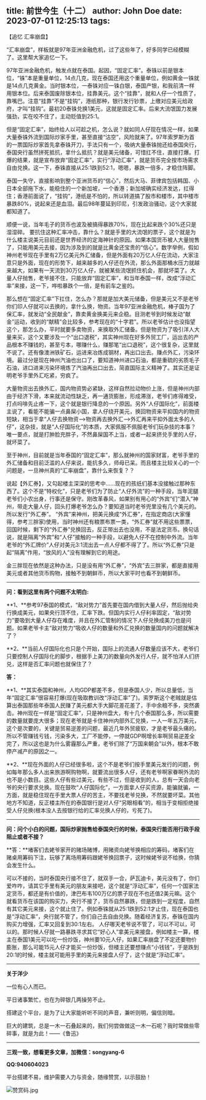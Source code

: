 title: 前世今生（十二）
author: John Doe
date: 2023-07-01 12:25:13
tags:
---
【追忆 汇率崩盘】<!--more-->

“汇率崩盘”，样板就是97年亚洲金融危机，过了这些年了，好多同学已经模糊了。这里帮大家追忆一下。

97年亚洲金融危机，触发点就在泰国。起因，“固定汇率”。泰铢以前是银本位，“铢”本是重量单位，14点几克，现在泰国还用这个重量单位，例如黄金一铢就是14点几克黄金。当时银本位，一泰铢对应一铢白银，泰国产银，和我前清一样用银本位。后来泰国废除银本位，挂靠美元。这个“挂靠”，就和人仔一个性质了，靠嘴巴。注意“挂靠”不是“挂钩”，港纸那种，银行发行钞票，上缴对应美元给政府，才叫“挂钩”。最初20泰铢兑换1美元，这就是固定汇率。后来大流氓国力发展强劲，实在咬不住了，主动贬值到25:1。

但是“固定汇率”，始终给人以可趁之机，怎么说？就如同人仔现在情况一样，如果大量泰铢外流到国际炒家手里，甚至直接“沽空”，风险就来了。97年索罗斯为首的一票国际炒家首先拿泰铢开刀，手法只有一个，吸纳大量泰铢抛还给泰国央行，泰国央行虽然拼死抵抗，拿什么抵抗？就是美元储备，可惜扛不住，直接打爆。打爆的结果，就是宣布放弃“固定汇率”，实行“浮动汇率”，就是货币完全按市场需求自由兑换。这一下，泰铢直接从25:1跌到52:1，嗯嗯，暴跌一倍多，才稳住阵脚。

泰国一失守，直接影响到整个亚洲货币的“信心”，然后大马、菲律宾包括韩国、小日本全部拖下水，能稳住的一个新加坡，一个香港；新加坡确实经济发达，扛得住；香港前面说了，“挂钩”，港纸是不怕的，所以转道搞了股市和楼市，其中楼市暴跌80%，说起来还是血泪。最后98年蔓延到印尼，引发政治骚动，这个大家就都知道了。

顺便一说，当年毛子的货币也波及被搞得暴跌70%，现在比起来跌个30%还只是湿湿碎。
要抗住这种汇率冲击，靠什么？就是手里的大流氓的票子，这个就是为什么楼主说美元目前还是世界经济的定海神针的原因。如果本国货币被人大量抛售了，只能用美元去接，因为涉及到的就是比黄金还宝贵的“信心”。数字举例，假如神州老爷现在手里有2万亿美元外汇储备，但是外面有20万亿人仔在流动，大家注意只是外面，现在的形势下，越来越多的人仔还在外流，那么外面那桶水压力就越来越大，如果有一天流到30万亿人仔，就被某些流氓抓住机会，那就坏菜了。大量人仔抛售，老爷接不住，只能放弃“固定汇率”，和当年泰国一样，改成“浮动汇率”来接，这一下，哗啦暴跌个一倍，是有前车之鉴的。

那么想在“固定汇率”下扛住，怎么办？那就是加大美元储备，但是美元又不是老爷你们印人仔就可以去换的，拿什么换，物资。当年97亚洲金融危机，棒子国为了保汇率，就发动“全民献金”，靠卖黄金换美元来企稳。目测老爷到时候发动“献金”运动，收到的“献精”会比较多，参考现在的“十字君”。所以老爷估计也没指望这个，那怎么办，平时就要多卖物资，来换取外汇储备。但是物资为了吸引洋人大量来买，这个又要涉及一个“出口退税”，其实神州现在好多外贸工厂，运出去的产品根本不赚钱的，甚至亏本，哪赚什么，赚那笔“出口退税”，这个很复杂，这里就不说了。还有像澳洲铁矿石，运进来冶炼成钢材，再出口出去。赚点外汇，污染环境。最过分是现在神州汽油也出口了，要知道神州进口石油，都是重硫的劣质毛子石油，进口进来污染环境炼了汽油再出口出去，简直国际主义精神了。其实还是证明老爷手里外汇吃紧，穷疯了。

大量物资出去换外汇，国内物资势必紧缺，这样自然拉动物价上涨，但是神州内部由于经济下滑，本来就流动性缺乏，再一通货膨胀，形成滞涨，老爷们疼得难受，打点吗啡先止疼一下，这个就是银行降息的一个原因。另外“人仔国际化”，前面楼主说了，看能不能骗一点鼻屎小国，拿人仔绕开美元，换回物资来平抑国内的物资短缺，相当于拿“人仔去换物资-->物资再去换外汇-->外汇再来平抑外面太多的人仔”，这杂技，就是“人仔国际化”的本质，大家佩服不佩服老爷们玩杂技的本事？唯一要点，就是打肿脸充胖子，不然鼻屎国不上当，或者一起来挤兑手里的人仔，就坏菜了。

至于神州，目前就是当年泰国的“固定汇率”，那么就神州的国家财富，老爷手里的外汇储备和目前泛滥的人仔来说，能抗多久，师母已呆。而且楼主比较关心的一个问题是，一旦神州真的“汇率崩盘”，靠什么来恢复？？

说起【外汇券】，又勾起楼主深深的思考中......现在的孩纸们基本没接触过那种东西了。这个不是“特权化”，只是老爷们为了防止“人仔外流”的一种手段，当年泥腿老爷们小农出身，行事还是保守。刚改革春风，如果别有用心的“外宾”们“潜入”神州，带走大量人仔，回头打爆老爷怎么办？要知道当时老爷兜里没有几个美元的。所以发行“外汇券”。
“外宾”来神州，把美元换成“外汇券”，在指定商店(大家懂得，参考三胖家)使用，当时神州还有粮票布票一类，“外汇券”就不用这些票票，回国时候，剩下的“外汇券”兑换回去，反正带出去也没用，不是法定货币。换句话说，就是隔离“外宾”和“人仔”接触的一种手段，以避免人仔不在控制中外流。当年老爷的“外汇牌价”人仔对美元3:1流出去一点人仔都不得了了。所以“外汇券”只是起“隔离”作用，“放风的人”没有理解到它的用途。

金三胖现在依然是这种办法，只是没有用“外汇券”，“外宾”去三胖家，都是直接用美元或者其他货币购物，接触不到朝鲜币，所以大家平时也看不到朝鲜币。
- - -

**问：看到这里有两个问题不太明白:**

**1、**参考97泰国的模式，“敌对势力”首先要在国内借到大量人仔，然后抛给央行换成美元，如果央行顶不住，汇率下跌。但国内实行人仔利率固定，“敌对势力”要吸到大量人仔存在难度，并且在外汇管制的情况下人仔兑换成美刀也是问题。如果老爷卡主“敌对势力“吸收人仔的数量和外汇兑换的数量国内的问题就解决了？

**2、**当前人仔国际化也只是个开始，国际上的流通人仔数量应该不大，老爷们只要控制人仔国际化的脚步，根据手上美刀的数量向外发行人仔，就不怕洋人们挤兑，这样是否汇率问题也就保住了？

**答：**

**1、**其实泰国和神州，人均GDP都差不多，但是泰国人少，所以总量低，当年“固定汇率”很容易打爆(现在吸取教训改“浮动汇率”了)。索罗斯这个老贼就是估算出泰国那些年泰国人民赚了美元都大手大脚花差花差了，手中余粮不多，突然袭击。神州现在一样是“固定汇率”，只是神州盘大，有十几个泰国那么多，所以需要的数量就要庞大很多；现在老爷就是卡住神州内部外汇兑换，一人一年五万美元，这个是次要的，关键是贸易逆差的问题，最近几年外贸疲软，才是老爷最头痛的。所以不管赚钱亏钱，污染多大，工厂不能停，一停就GDP啊增长率啊贸易逆差全完了，所以这也是为什么雾霾那么严重，老爷们除了“万国来朝会”以外，根本不敢停产减产的原因之一。

**2、**现在外面的人仔已经很多啦，这个不是老爷们按手里美元发行的问题，例如每年那么多人出来旅游啊购物啊，就要流出很多人仔，还有老爷啊家眷啊外流的也不是小数目。这些人仔有些过美元，有些不过，但是收到的人，总有一天会向老爷的央行要求兑换。现在鼓吹“人仔国际化”，一方面拿人仔买资源，能骗就骗，一方面，就是稳住现在手里大票人仔的苦主，不要找老爷兑换，不然就要坏菜。其他地方不知道，反正楼主所在的泰国银行是对人仔“另眼相看”的，相当于变相拒绝接受人仔兑换(根本没人去按银行给的汇率兑换人仔的，亏死了)。
- - -
**问：问个小白的问题，国际炒家抛售给泰国央行的时候，泰国央行能否用行政手段阻止或者不接？**

**答：**堵客们去姥爷家开的赌场赌博，用赌资向姥爷换相应的筹码，堵客们在赌桌用筹码下注，玩够了离场用筹码跟姥爷换回票子，这时候姥爷说不给换，你猜会发生什么。

可以不接的，当时泰国央行接不住了，就双手一合，萨瓦迪卡，美元没有了，你们爱咋咋，请其它手里有美元的朋友来接吧，这个就是“浮动汇率”，任何一个国家法定货币，都还是有价值的，津巴布韦100万亿的票子现在不也还值2美元嘛。这个就看货币在该国的购买力，央行不接了，货币自然暴跌，但是跌到一定程度，自然有其它美元来接，这个就止住了。例如泰铢就从25:1跌到52:1才止住，现在泰国也是“浮动汇率”，央行就不管了，你们自己去自由兑换。随着经济复苏，泰铢在国内购买力增强，汇率又回复到30:1左右。
人仔哪天老爷说不管了，可以不可以，可以的。那时候人仔就一路暴跌寻求其它“好心人”拿美元来接盘，例如楼主一算，楼主在泰国1美元可以吃一份炒饭，神州要10元人仔，如果汇率崩盘了不定还要物价膨胀，那么可能15元人仔才能买一份炒饭，但楼主还要想赚点“小钱钱”，于是跌到20:1的时候，楼主就可能用手里的美元来接盘人仔了，这个就是“浮动汇率”。
- - - 
**关于洋少**

一位有心人而已。

平日诸事繁忙，也在为碎银几两操劳不止。

搭建这个平台，是为了让大家能听听不同的声音，兼听则明，偏信则暗。

巨大的建筑，总是一木一石叠起来的，我们何尝做做这一木一石呢？我时常做些零碎事，就是为此！——《鲁迅》

---

**三观一致，想看更多文章，加微信：songyang-6**

**QQ:940604023**

平台搭建不易，维护需要人力与资金，随缘赞赏，以示鼓励！

![赞赏码.jpg](/images/zanshang.jpg)